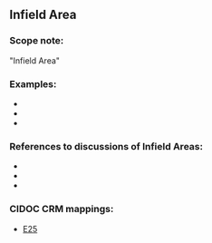 
## Infield Area 

###  Scope note: 
"Infield Area" 

### Examples: 

* 
* 
* 

### References to discussions of Infield Areas:

* 

* 

* 

### CIDOC CRM mappings: 

* [E25](http://www.cidoc-crm.org/Entity/e25-man-made-feature/version-6.2.2)

